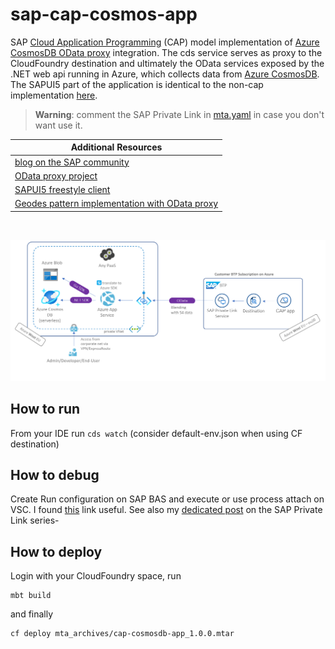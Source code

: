 # sap-cap-cosmos-app
SAP [Cloud Application Programming](https://cap.cloud.sap/docs/) (CAP) model implementation of [Azure CosmosDB OData proxy](https://github.com/MartinPankraz/AzCosmosDB-OData-Shim) integration. The cds service serves as proxy to the CloudFoundry destination and ultimately the OData services exposed by the .NET web api running in Azure, which collects data from [Azure CosmosDB](https://learn.microsoft.com/azure/cosmos-db/introduction). The SAPUI5 part of the application is identical to the non-cap implementation [here](https://github.com/MartinPankraz/SAPUI5-CosmosDB-umbrella).

> **Warning**: comment the SAP Private Link in [mta.yaml](mta.yaml) in case you don't want use it.

Additional Resources |
--- |
[blog on the SAP community](https://blogs.sap.com/2023/04/24/sap-private-linky-swear-with-azure-enabling-sap-cap-with-azure-services-without-odata-apis-using-sap-private-link/) |
[OData proxy project](https://github.com/MartinPankraz/AzCosmosDB-OData-Shim) |
[SAPUI5 freestyle client](https://github.com/MartinPankraz/SAPUI5-CosmosDB-umbrella) |
[Geodes pattern implementation with OData proxy](https://blogs.sap.com/2021/06/11/sap-where-can-i-get-toilet-paper-an-implementation-of-the-geodes-pattern-with-s4-btp-and-azure-cosmosdb/) |
<br>

![architecture](img/app-service-pls-overview.png)

## How to run
From your IDE run `cds watch` (consider default-env.json when using CF destination)

## How to debug
Create Run configuration on SAP BAS and execute or use process attach on VSC. I found [this](https://developers.sap.com/tutorials/appstudio-cap-app.html#61399eba-7ffb-4764-b8bd-4e6036c18e19) link useful. See also my [dedicated post](https://blogs.sap.com/2021/10/05/btp-private-linky-swear-with-azure-how-do-i-debug-and-test-with-live-data/) on the SAP Private Link series-

## How to deploy
Login with your CloudFoundry space, run
```
mbt build
```
and finally
```
cf deploy mta_archives/cap-cosmosdb-app_1.0.0.mtar
```
